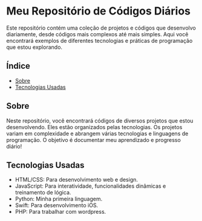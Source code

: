 # Meu Repositório de Códigos Diários

Este repositório contém uma coleção de projetos e códigos que desenvolvo diariamente, desde códigos mais complexos até mais simples. Aqui você encontrará exemplos de diferentes tecnologias e práticas de programação que estou explorando.

## Índice
- [Sobre](#sobre)
- [Tecnologias Usadas](#tecnologias-usadas)

## Sobre
Neste repositório, você encontrará códigos de diversos projetos que estou desenvolvendo. Eles estão organizados pelas tecnologias. Os projetos variam em complexidade e abrangem várias tecnologias e linguagens de programação. 
O objetivo é documentar meu aprendizado e progresso diário!

## Tecnologias Usadas
* HTML/CSS: Para desenvolvimento web e design.
* JavaScript: Para interatividade, funcionalidades dinâmicas e treinamento de lógica.
* Python: Minha primeira linguagem.
* Swift: Para desenvolvimento iOS.
* PHP: Para trabalhar com wordpress.


